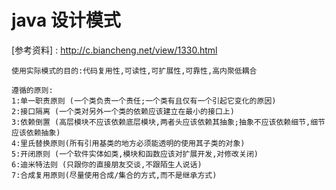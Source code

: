# java 设计模式

[参考资料] : http://c.biancheng.net/view/1330.html

```text
使用实际模式的目的:代码复用性,可读性,可扩展性,可靠性,高内聚低耦合

遵循的原则:
1:单一职责原则 (一个类负责一个责任;一个类有且仅有一个引起它变化的原因)
2:接口隔离 (一个类对另外一个类的依赖应该建立在最小的接口上)
3:依赖倒置 (高层模块不应该依赖底层模块,两者头应该依赖其抽象;抽象不应该依赖细节,细节应该依赖抽象)
4:里氏替换原则(所有引用基类的地方必须能透明的使用其子类的对象)
5:开闭原则 (一个软件实体如类,模块和函数应该对扩展开发,对修改关闭)
6:迪米特法则 (只跟你的直接朋友交谈,不跟陌生人说话)
7:合成复用原则(尽量使用合成/集合的方式,而不是继承方式)
```
